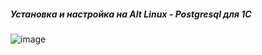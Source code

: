 ##### Установка и настройка на Alt Linux - Postgresql для 1C

![image](https://github.com/user-attachments/assets/32e95d1b-76ea-4725-b676-1a5341b2d75c)

